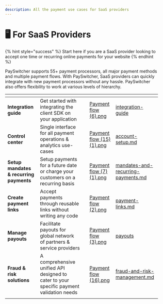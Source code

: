 ```yaml
---
description: All the payment use cases for SaaS providers
---
```


# 🖥️ For SaaS Providers

{% hint style="success" %}
Start here if you are a SaaS provider looking to accept one time or recurring online payments for your website
{% endhint %}

PaySwitcher supports 55+ payment processors, all major payment methods and multiple payment flows. With PaySwitcher, SaaS providers can quickly integrate with new payment processors without any hassle. PaySwitcher also offers flexibility to work at various levels of hierarchy.

<table data-view="cards"><thead><tr><th></th><th></th><th></th><th data-hidden data-card-cover data-type="files"></th><th data-hidden data-card-target data-type="content-ref"></th></tr></thead><tbody><tr><td><strong>Integration guide</strong></td><td>Get started with integrating the client SDK on your application</td><td></td><td><a href="../.gitbook/assets/Payment flow (6).png">Payment flow (6).png</a></td><td><a href="../payswitcher-cloud/integration-guide/">integration-guide</a></td></tr><tr><td><strong>Control center</strong></td><td>Single interface for all payment operations &#x26; analytics use-cases</td><td></td><td><a href="../.gitbook/assets/Payment flow (15) (1).png">Payment flow (15) (1).png</a></td><td><a href="../payswitcher-cloud/account-setup.md">account-setup.md</a></td></tr><tr><td><strong>Setup mandates &#x26; recurring payments</strong></td><td>Setup payments for a future date or charge your customers on a recurring basis</td><td></td><td><a href="../.gitbook/assets/Payment flow (7) (1).png">Payment flow (7) (1).png</a></td><td><a href="../features/payment-flows-and-management/mandates-and-recurring-payments.md">mandates-and-recurring-payments.md</a></td></tr><tr><td><strong>Create payment links</strong></td><td>Accept payments through reusable links without writing any code</td><td></td><td><a href="../.gitbook/assets/Payment flow (2).png">Payment flow (2).png</a></td><td><a href="../features/payment-flows-and-management/payment-links.md">payment-links.md</a></td></tr><tr><td><strong>Manage payouts</strong></td><td>Facilitate payouts for global network of partners &#x26; service providers</td><td></td><td><a href="../.gitbook/assets/Payment flow (3).png">Payment flow (3).png</a></td><td><a href="../features/payment-flows-and-management/payouts/">payouts</a></td></tr><tr><td><strong>Fraud &#x26; risk solutions</strong></td><td>A comprehensive unified API designed to cater to your specific payment validation needs</td><td></td><td><a href="../.gitbook/assets/Payment flow (16).png">Payment flow (16).png</a></td><td><a href="../features/merchant-controls/fraud-and-risk-management.md">fraud-and-risk-management.md</a></td></tr><tr><td></td><td></td><td></td><td></td><td></td></tr></tbody></table>
